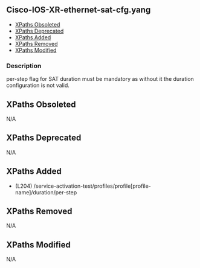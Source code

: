 ## Cisco-IOS-XR-ethernet-sat-cfg.yang

- [XPaths Obsoleted](#xpaths-obsoleted)
- [XPaths Deprecated](#xpaths-deprecated)
- [XPaths Added](#xpaths-added)
- [XPaths Removed](#xpaths-removed)
- [XPaths Modified](#xpaths-modified)

### Description

per-step flag for SAT duration must be mandatory as without it the duration configuration is not valid.

## XPaths Obsoleted

N/A

## XPaths Deprecated

N/A

## XPaths Added

- (L204)	/service-activation-test/profiles/profile[profile-name]/duration/per-step

## XPaths Removed

N/A

## XPaths Modified

N/A

